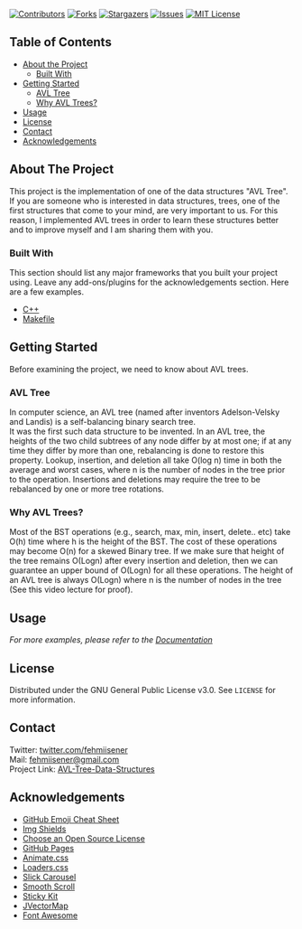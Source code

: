 [![Contributors][contributors-shield]][contributors-url]
[![Forks][forks-shield]][forks-url]
[![Stargazers][stars-shield]][stars-url]
[![Issues][issues-shield]][issues-url]
[![MIT License][license-shield]][license-url]

## Table of Contents

* [About the Project](#about-the-project)
  * [Built With](#built-with)
* [Getting Started](#getting-started)
  * [AVL Tree](#avl-tree)
  * [Why AVL Trees?](#why-avl-trees)
* [Usage](#usage)
* [License](#license)
* [Contact](#contact)
* [Acknowledgements](#acknowledgements)

## About The Project

This project is the implementation of one of the data structures "AVL Tree".  
If you are someone who is interested in data structures, trees, one of the first structures that come to your mind, are very important to us. For this reason, I implemented AVL trees in order to learn these structures better and to improve myself and I am sharing them with you.

### Built With

This section should list any major frameworks that you built your project using. Leave any add-ons/plugins for the acknowledgements section. Here are a few examples.
* [C++](https://isocpp.org)
* [Makefile](https://www.gnu.org/software/make/manual/make.html)

## Getting Started

Before examining the project, we need to know about AVL trees.

### AVL Tree

In computer science, an AVL tree (named after inventors Adelson-Velsky and Landis) is a self-balancing binary search tree.  
It was the first such data structure to be invented. In an AVL tree, the heights of the two child subtrees of any node differ by at most one; if at any time they differ by more than one, rebalancing is done to restore this property. Lookup, insertion, and deletion all take O(log n) time in both the average and worst cases, where n is the number of nodes in the tree prior to the operation. Insertions and deletions may require the tree to be rebalanced by one or more tree rotations.

### Why AVL Trees?

Most of the BST operations (e.g., search, max, min, insert, delete.. etc) take O(h) time where h is the height of the BST. The cost of these operations may become O(n) for a skewed Binary tree. If we make sure that height of the tree remains O(Logn) after every insertion and deletion, then we can guarantee an upper bound of O(Logn) for all these operations. The height of an AVL tree is always O(Logn) where n is the number of nodes in the tree (See this video lecture for proof).

## Usage

_For more examples, please refer to the [Documentation](https://en.wikipedia.org/wiki/AVL_tree)_

<!-- LICENSE -->

## License

Distributed under the GNU General Public License v3.0. See `LICENSE` for more information.

## Contact

Twitter: [twitter.com/fehmiisener](https://twitter.com/fehmiisener)  
Mail: fehmiisener@gmail.com  
Project Link: [AVL-Tree-Data-Structures](https://github.com/fehmisener/AVL-Tree-Data-Structures)

## Acknowledgements
* [GitHub Emoji Cheat Sheet](https://www.webpagefx.com/tools/emoji-cheat-sheet)
* [Img Shields](https://shields.io)
* [Choose an Open Source License](https://choosealicense.com)
* [GitHub Pages](https://pages.github.com)
* [Animate.css](https://daneden.github.io/animate.css)
* [Loaders.css](https://connoratherton.com/loaders)
* [Slick Carousel](https://kenwheeler.github.io/slick)
* [Smooth Scroll](https://github.com/cferdinandi/smooth-scroll)
* [Sticky Kit](http://leafo.net/sticky-kit)
* [JVectorMap](http://jvectormap.com)
* [Font Awesome](https://fontawesome.com)

[contributors-shield]: https://img.shields.io/github/contributors/fehmisener/AVL-Tree-Data-Structures.svg?style=flat-square
[contributors-url]: https://github.com/fehmisener/AVL-Tree-Data-Structures/graphs/contributors
[forks-shield]: https://img.shields.io/github/forks/fehmisener/AVL-Tree-Data-Structures?style=flat-square
[forks-url]: https://github.com/fehmisener/AVL-Tree-Data-Structures/network/members
[stars-shield]: https://img.shields.io/github/stars/fehmisener/AVL-Tree-Data-Structures?style=flat-square
[stars-url]: https://github.com/fehmisener/AVL-Tree-Data-Structures/stargazers
[issues-shield]: https://img.shields.io/github/issues/fehmisener/AVL-Tree-Data-Structures?style=flat-square
[issues-url]: https://github.com/fehmisener/AVL-Tree-Data-Structures/issues
[license-shield]: https://img.shields.io/github/license/fehmisener/AVL-Tree-Data-Structures?style=flat-square
[license-url]: https://github.com/fehmisener/AVL-Tree-Data-Structures/LICENSE.txt
[linkedin-shield]: https://img.shields.io/badge/-LinkedIn-black.svg?style=flat-square&logo=linkedin&colorB=555
[linkedin-url]: https://linkedin.com/in/othneildrew
[product-screenshot]: images/screenshot.png
